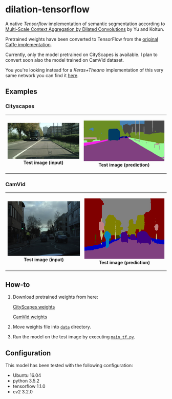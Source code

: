 # dilation-tensorflow
A native *Tensorflow* implementation of semantic segmentation according to [Multi-Scale Context Aggregation by Dilated Convolutions](https://arxiv.org/abs/1511.07122) by Yu and Koltun.

Pretrained weights have been converted to TensorFlow from the [original Caffe implementation](https://github.com/fyu/dilation).

Currently, only the model pretrained on CityScapes is available. I plan to convert soon also the model trained on CamVid dataset.

You you're looking instead for a *Keras+Theano* implementation of this very same network you can find it [here](https://github.com/DavideA/dilation-keras).

## Examples

### Cityscapes

<table style="width:100%">
  <tr>
    <th>
      <p align="center">
           <img src="data/cityscapes.png" alt="input">
           <br>Test image (input)
      </p>
    </th>
        <th>
          <p align="center">
           <img src="data/cityscapes_out.png" alt="segmentation">
           <br>Test image (prediction)
        </p>
    </th>
    </tr>
</table>

### CamVid

<table style="width:100%">
  <tr>
    <th>
      <p align="center">
           <img src="data/camvid.png" alt="input">
           <br>Test image (input)
      </p>
    </th>
        <th>
          <p align="center">
           <img src="data/camvid_out.png" alt="segmentation">
           <br>Test image (prediction)
        </p>
    </th>
    </tr>
</table>

## How-to
1. Download pretrained weights from here:

    [CityScapes weights](https://drive.google.com/open?id=0Bx9YaGcDPu3XR0d4cXVSWmtVdEE)
    
    [CamVid weights](https://drive.google.com/open?id=0Bx9YaGcDPu3Xd0JrcXZpTEpkb0U)
    
2. Move weights file into [`data`](data) directory.

3. Run the model on the test image by executing [`main_tf.py`](main_tf.py).

## Configuration

This model has been tested with the following configuration:
- Ubuntu 16.04
- python 3.5.2
- tensorflow 1.1.0
- cv2 3.2.0
  
  
